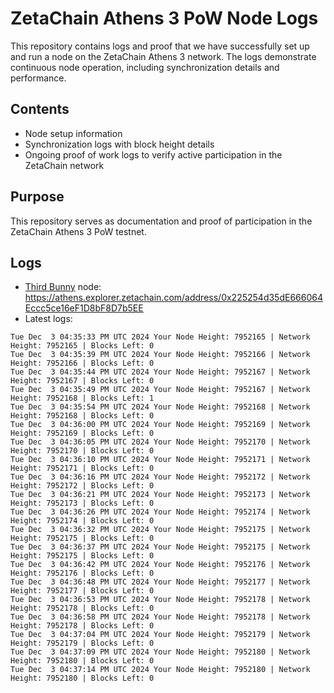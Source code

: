 # ZetaChain Athens 3 PoW Node Logs
This repository contains logs and proof that we have successfully set up and run a node on the ZetaChain Athens 3 network. The logs demonstrate continuous node operation, including synchronization details and performance.

## Contents
- Node setup information
- Synchronization logs with block height details
- Ongoing proof of work logs to verify active participation in the ZetaChain network

## Purpose
This repository serves as documentation and proof of participation in the ZetaChain Athens 3 PoW testnet.

## Logs

- [Third Bunny](https://thirdbunny.xyz/) node: https://athens.explorer.zetachain.com/address/0x225254d35dE666064Eccc5ce16eF1D8bF8D7b5EE
- Latest logs:
```
Tue Dec  3 04:35:33 PM UTC 2024 Your Node Height: 7952165 | Network Height: 7952165 | Blocks Left: 0
Tue Dec  3 04:35:39 PM UTC 2024 Your Node Height: 7952166 | Network Height: 7952166 | Blocks Left: 0
Tue Dec  3 04:35:44 PM UTC 2024 Your Node Height: 7952167 | Network Height: 7952167 | Blocks Left: 0
Tue Dec  3 04:35:49 PM UTC 2024 Your Node Height: 7952167 | Network Height: 7952168 | Blocks Left: 1
Tue Dec  3 04:35:54 PM UTC 2024 Your Node Height: 7952168 | Network Height: 7952168 | Blocks Left: 0
Tue Dec  3 04:36:00 PM UTC 2024 Your Node Height: 7952169 | Network Height: 7952169 | Blocks Left: 0
Tue Dec  3 04:36:05 PM UTC 2024 Your Node Height: 7952170 | Network Height: 7952170 | Blocks Left: 0
Tue Dec  3 04:36:10 PM UTC 2024 Your Node Height: 7952171 | Network Height: 7952171 | Blocks Left: 0
Tue Dec  3 04:36:16 PM UTC 2024 Your Node Height: 7952172 | Network Height: 7952172 | Blocks Left: 0
Tue Dec  3 04:36:21 PM UTC 2024 Your Node Height: 7952173 | Network Height: 7952173 | Blocks Left: 0
Tue Dec  3 04:36:26 PM UTC 2024 Your Node Height: 7952174 | Network Height: 7952174 | Blocks Left: 0
Tue Dec  3 04:36:32 PM UTC 2024 Your Node Height: 7952175 | Network Height: 7952175 | Blocks Left: 0
Tue Dec  3 04:36:37 PM UTC 2024 Your Node Height: 7952175 | Network Height: 7952175 | Blocks Left: 0
Tue Dec  3 04:36:42 PM UTC 2024 Your Node Height: 7952176 | Network Height: 7952176 | Blocks Left: 0
Tue Dec  3 04:36:48 PM UTC 2024 Your Node Height: 7952177 | Network Height: 7952177 | Blocks Left: 0
Tue Dec  3 04:36:53 PM UTC 2024 Your Node Height: 7952178 | Network Height: 7952178 | Blocks Left: 0
Tue Dec  3 04:36:58 PM UTC 2024 Your Node Height: 7952178 | Network Height: 7952178 | Blocks Left: 0
Tue Dec  3 04:37:04 PM UTC 2024 Your Node Height: 7952179 | Network Height: 7952179 | Blocks Left: 0
Tue Dec  3 04:37:09 PM UTC 2024 Your Node Height: 7952180 | Network Height: 7952180 | Blocks Left: 0
Tue Dec  3 04:37:14 PM UTC 2024 Your Node Height: 7952180 | Network Height: 7952180 | Blocks Left: 0
```
